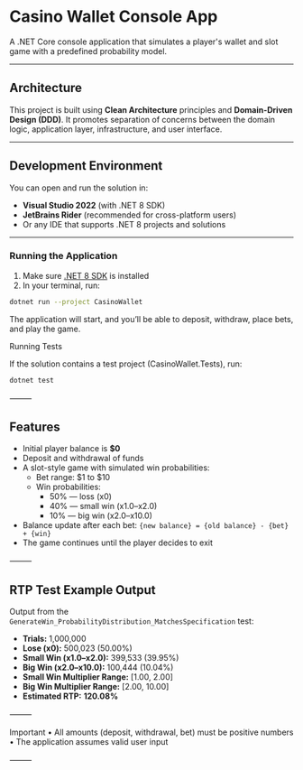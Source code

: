 # Casino Wallet Console App

A .NET Core console application that simulates a player's wallet and slot game with a predefined probability model.

---

## Architecture

This project is built using **Clean Architecture** principles and **Domain-Driven Design (DDD)**. It promotes separation of concerns between the domain logic, application layer, infrastructure, and user interface.


---

## Development Environment

You can open and run the solution in:

- **Visual Studio 2022** (with .NET 8 SDK)
- **JetBrains Rider** (recommended for cross-platform users)
- Or any IDE that supports .NET 8 projects and solutions

---

### Running the Application

1. Make sure [.NET 8 SDK](https://dotnet.microsoft.com/download) is installed
2. In your terminal, run:

```bash
dotnet run --project CasinoWallet
```

The application will start, and you’ll be able to deposit, withdraw, place bets, and play the game.

Running Tests

If the solution contains a test project (CasinoWallet.Tests), run:
```bash
dotnet test
```
⸻

## Features

- Initial player balance is **$0**
- Deposit and withdrawal of funds
- A slot-style game with simulated win probabilities:
    - Bet range: $1 to $10
    - Win probabilities:
        - 50% — loss (x0)
        - 40% — small win (x1.0–x2.0)
        - 10% — big win (x2.0–x10.0)
- Balance update after each bet:
  `{new balance} = {old balance} - {bet} + {win}`
- The game continues until the player decides to exit

⸻

## RTP Test Example Output

Output from the `GenerateWin_ProbabilityDistribution_MatchesSpecification` test:

- **Trials:** 1,000,000
- **Lose (x0):** 500,023 (50.00%)
- **Small Win (x1.0–x2.0):** 399,533 (39.95%)
- **Big Win (x2.0–x10.0):** 100,444 (10.04%)
- **Small Win Multiplier Range:** [1.00, 2.00]
- **Big Win Multiplier Range:** [2.00, 10.00]
- **Estimated RTP:** **120.08%**

⸻

Important
•	All amounts (deposit, withdrawal, bet) must be positive numbers
•	The application assumes valid user input

⸻